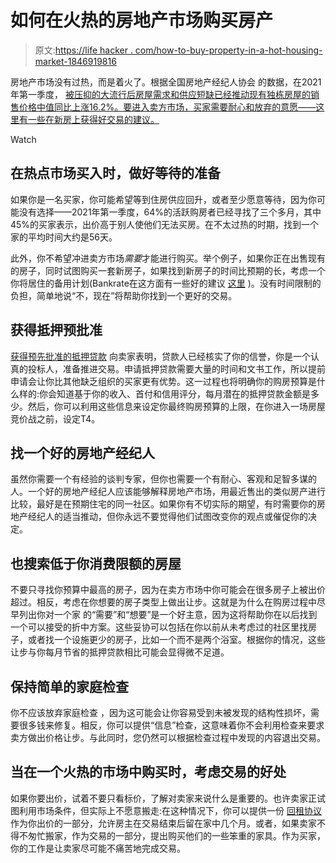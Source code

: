 # 如何在火热的房地产市场购买房产

> 原文:[https://life hacker . com/how-to-buy-property-in-a-hot-housing-market-1846919816](https://lifehacker.com/how-to-buy-property-in-a-hot-housing-market-1846919816)

房地产市场没有过热，而是着火了。根据全国房地产经纪人协会 的数据，在2021年第一季度， [被压抑的大流行后房屋需求和供应短缺已经推动现有独栋房屋的销售价格中值同比上涨16.2%。要进入卖方市场，买家需要耐心和放弃的意愿——这里有一些在新房上获得好交易的建议。](https://www.nar.realtor/newsroom/virtually-every-metro-area-experienced-home-prices-rise-in-first-quarter-of-2021)

Watch

## **在热点市场买入时，做好等待的准备**

如果你是一名买家，你可能希望等到住房供应回升，或者至少愿意等待，因为你可能没有选择——2021年第一季度，64%的活跃购房者已经寻找了三个多月，其中45%的买家表示，出价高于别人使他们无法买房。在不太过热的时期，找到一个家的平均时间大约是56天。

此外，你不希望冲进卖方市场*需要*才能进行购买。举个例子，如果你正在出售现有的房子，同时试图购买一套新房子，如果找到新房子的时间比预期的长，考虑一个你将居住的备用计划(Bankrate在这方面有一些好的建议 [这里](https://www.bankrate.com/real-estate/sell-your-house-while-buying-another/) )。没有时间限制的负担，简单地说“不，现在”将帮助你找到一个更好的交易。

## **获得抵押预批准**

[获得预先批准的抵押贷款](https://www.investopedia.com/mortgage-preapproval-4776405) 向卖家表明，贷款人已经核实了你的信誉，你是一个认真的投标人，准备推进交易。申请抵押贷款需要大量的时间和文书工作，所以提前申请会让你比其他缺乏组织的买家更有优势。这一过程也将明确你的购房预算是什么样的:你会知道基于你的收入、首付和信用评分，每月潜在的抵押贷款金额是多少。然后，你可以利用这些信息来设定你最终购房预算的上限，在你进入一场房屋竞价战之前，设定T4。

## **找一个好的房地产经纪人**

虽然你需要一个有经验的谈判专家，但你也需要一个有耐心、客观和足智多谋的人。一个好的房地产经纪人应该能够解释房地产市场，用最近售出的类似房产进行比较，最好是在预期住宅的同一社区。如果你有不切实际的期望，有时需要你的房地产经纪人的适当推动，但你永远不要觉得他们试图改变你的观点或催促你的决定。

## **也搜索低于你消费限额的房屋**

不要只寻找你预算中最高的房子，因为在卖方市场中你可能会在很多房子上被出价超过。相反，考虑在你想要的房子类型上做出让步。这就是为什么在购房过程中尽早列出你对一个家 的“需要”和“想要”是一个好主意，因为这将帮助你在以后找到一个可以接受的折中方案。这些妥协可以包括在你以前从未考虑过的社区里找房子，或者找一个设施更少的房子，比如一个而不是两个浴室。根据你的情况，这些让步与你每月节省的抵押贷款相比可能会显得微不足道。

## 保持简单的家庭检查

你不应该放弃家庭检查 ，因为这可能会让你容易受到未被发现的结构性损坏，需要很多钱来修复。相反，你可以提供“信息”检查，这意味着你不会利用检查来要求卖方做出价格让步。与此同时，您仍然可以根据检查过程中发现的内容退出交易。

## 当在一个火热的市场中购买时，考虑交易的好处

如果你要出价，试着不要只看标价，了解对卖家来说什么是重要的。也许卖家正试图利用市场条件，但实际上不愿意搬走:在这种情况下，你可以提供一份 [回租协议](https://www.realtor.com/advice/sell/what-is-a-rent-back-agreement/) 作为你出价的一部分，允许房主在交易结束后留在家中几个月。或者，如果卖家不得不匆忙搬家，作为交易的一部分，提出购买他们的一些笨重的家具。作为买家，你的工作是让卖家尽可能不痛苦地完成交易。